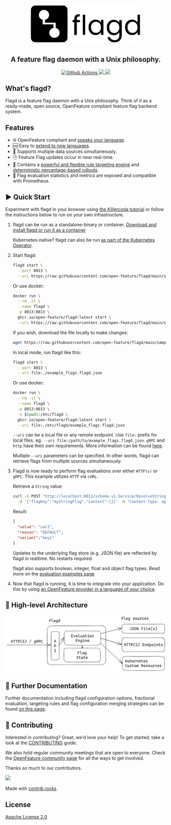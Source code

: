 <!-- markdownlint-disable MD033 -->
<h1 align="center">
  <img src="images/flagD.png" width="350px;" >
</h1>

<h2 align="center">A feature flag daemon with a Unix philosophy.</h2>

<p align="center">
  <a href="https://github.com/open-feature/flagd/actions">
    <img src="https://github.com/open-feature/flagd/actions/workflows/build.yaml/badge.svg" alt="Github Actions">
  </a>
  <a href="https://goreportcard.com/report/github.com/open-feature/flagd">
    <img src="https://goreportcard.com/badge/github.com/open-feature/flagd">
  </a>
  <a href="https://killercoda.com/open-feature/scenario/flagd-demo">
    <img src="https://img.shields.io/badge/Killercoda-Interactive%20Demo-blue">
  </a>
</p>

<!-- markdownlint-enable MD033 -->

## What's flagd?

Flagd is a feature flag daemon with a Unix philosophy. Think of it as a ready-made, open source, OpenFeature compliant feature flag backend system.

## Features

- 🌐 OpenFeature compliant and [speaks your language](docs/usage/flagd_providers.md).
- 🆕 Easy to [extend to new languages](docs/other_resources/creating_providers.md).
- 🔄 Supports multiple data sources simultaneously.
- 🕒 Feature Flag updates occur in near real-time.
- 💪 Contains a [powerful and flexible rule targeting engine](docs/configuration/reusable_targeting_rules.md) and [deterministic percentage-based rollouts](docs/configuration/fractional_evaluation.md).
- 🔦 Flag evaluation statistics and metrics are exposed and compatible with Prometheus.

## ▶️ Quick Start

Experiment with flagd in your browser using [the Killercoda tutorial](https://killercoda.com/open-feature/scenario/flagd-demo) or follow the instructions below to run on your own infrastructure.

1. flagd can be run as a standalone-binary or container. [Download and install flagd or run it as a container](docs/usage/installation_options.md)

   

   Kubernetes-native? flagd can also be run [as part of the Kubernetes Operator](https://github.com/open-feature/open-feature-operator).

2. Start flagd:

    ```sh
    flagd start \
      --port 8013 \
      --uri https://raw.githubusercontent.com/open-feature/flagd/main/samples/example_flags.flagd.json
    ```

    Or use docker:

    ```sh
    docker run \
      --rm -it \
      --name flagd \
      -p 8013:8013 \
      ghcr.io/open-feature/flagd:latest start \
      --uri https://raw.githubusercontent.com/open-feature/flagd/main/samples/example_flags.flagd.json
    ```

    If you wish, download the file locally to make changes:

    ```sh
    wget https://raw.githubusercontent.com/open-feature/flagd/main/samples/example_flags.flagd.json
    ```

    In local mode, run flagd like this:

    ```sh
    flagd start \
      --port 8013 \
      --uri file:./example_flags.flagd.json
    ```

    Or use docker:

    ```sh
    docker run \
      --rm -it \
      --name flagd \
      -p 8013:8013 \
      -v $(pwd):/etc/flagd \
      ghcr.io/open-feature/flagd:latest start \
      --uri file:./etc/flagd/example_flags.flagd.json
    ```

    `--uri` can be a local file or any remote endpoint. Use `file:` prefix for local files. eg. `--uri file:/path/to/example_flags.flagd.json`. `gRPC` and `http` have their own requirements. More information can be found [here](docs/configuration/configuration.md#uri-patterns).

    Multiple `--uri` parameters can be specified. In other words, flagd can retrieve flags from multiple sources simultaneously.

3. Flagd is now ready to perform flag evaluations over either `HTTP(s)` or `gRPC`. This example utilizes `HTTP` via `cURL`.

    Retrieve a `String` value:

    ```sh
    curl -X POST "http://localhost:8013/schema.v1.Service/ResolveString" \
      -d '{"flagKey":"myStringFlag","context":{}}' -H "Content-Type: application/json"
    ```

    Result:

    ```json
    {
      "value": "val1",
      "reason": "DEFAULT",
      "variant":"key1"
    }
    ```

    Updates to the underlying flag store (e.g. JSON file) are reflected by flagd in realtime. No restarts required.

    flagd also supports boolean, integer, float and object flag types. Read more on the [evaluation examples page](docs/usage/evaluation_examples.md)

4. Now that flagd is running, it is time to integrate into your application. Do this by using [an OpenFeature provider in a language of your choice](https://github.com/open-feature/flagd/blob/main/docs/usage/flagd_providers.md).

## 📐 High-level Architecture

![logical architecture of flagd](docs/images/flagd-logical-architecture.jpg "High level, logical architecture of flagd")

## 📝 Further Documentation

Further documentation including flagd configuration options, fractional evaluation, targeting rules and flag configuration merging strategies can be found [on this page](docs/README.md).

## 🫶 Contributing

Interested in contributing? Great, we'd love your help! To get started, take a look at the [CONTRIBUTING](CONTRIBUTING.md) guide.

We also hold regular community meetings that are open to everyone.
Check the [OpenFeature community page](https://docs.openfeature.dev/community/) for all the ways to get involved.

Thanks so much to our contributors.

<!-- markdownlint-disable MD033 -->
<a href="https://github.com/open-feature/flagd/graphs/contributors">
  <img src="https://contrib.rocks/image?repo=open-feature/flagd" />
</a>
<!-- markdownlint-enable MD033 -->

Made with [contrib.rocks](https://contrib.rocks).

## License

[Apache License 2.0](LICENSE)
